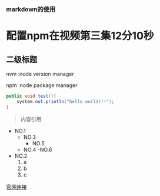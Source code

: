 ### markdown的使用
# 配置npm在视频第三集12分10秒
## 二级标题
nvm :node version manager

npm :node package manager 
``` java
public void test(){
    system.out.println("hello world!!!");
} 
```
> 内容引用
+ NO.1
    + NO.3
        + NO.5
    + NO.4
    -NO.6
+ NO.2
    1. a
    2. b
    3. c

[官网连接](www.baidu.com)

